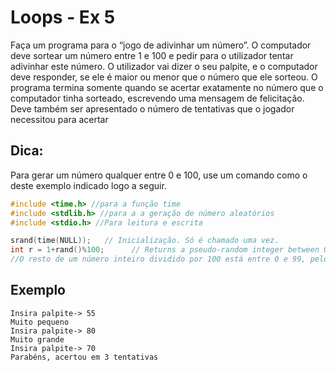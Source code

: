 # Loops - Ex 5
Faça um programa para o “jogo de adivinhar um número”. O computador deve sortear um
número entre 1 e 100 e pedir para o utilizador tentar adivinhar este número. 
O utilizador vai dizer o seu palpite, e o computador deve responder, se ele é maior ou menor que o número que ele sorteou. O programa termina somente quando se acertar exatamente no número que o computador tinha sorteado, escrevendo uma mensagem de felicitação. Deve também ser apresentado o número de tentativas que o jogador necessitou para acertar

## Dica: 
Para gerar um número qualquer entre 0 e 100, use um comando como o deste exemplo indicado logo a seguir.
```c
#include <time.h> //para a função time
#include <stdlib.h> //para a a geração de número aleatórios
#include <stdio.h> //Para leitura e escrita

srand(time(NULL));   // Inicialização. Só é chamado uma vez.
int r = 1+rand()%100;      // Returns a pseudo-random integer between 0 and RAND_MAX.
//O resto de um número inteiro dividido por 100 está entre 0 e 99, pelo que para ter um número entre 1 e 100 temos que adicionar 1
```

## Exemplo
```text
Insira palpite-> 55
Muito pequeno
Insira palpite-> 80
Muito grande
Insira palpite-> 70
Parabéns, acertou em 3 tentativas
```
